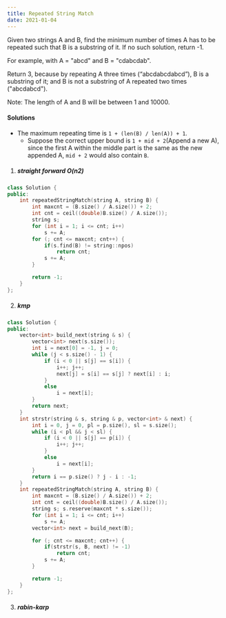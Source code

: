 ```yaml
---
title: Repeated String Match
date: 2021-01-04
---
```

Given two strings A and B, find the minimum number of times A has to be repeated such that B is a substring of it. If no such solution, return -1.

For example, with A = "abcd" and B = "cdabcdab".

Return 3, because by repeating A three times (“abcdabcdabcd”), B is a substring of it; and B is not a substring of A repeated two times ("abcdabcd").

Note:
The length of A and B will be between 1 and 10000.

#### Solutions

- The maximum repeating time is `1 + (len(B) / len(A)) + 1`.
    - Suppose the correct upper bound is `1 + mid + 2`(Append a new A), since the first A within the middle part is the same as the new appended A, `mid + 2` would also contain `B`.

1. ##### straight forward O(n2)

```cpp
class Solution {
public:
    int repeatedStringMatch(string A, string B) {
        int maxcnt = (B.size() / A.size()) + 2;
        int cnt = ceil((double)B.size() / A.size());
        string s;
        for (int i = 1; i <= cnt; i++)
            s += A;
        for (; cnt <= maxcnt; cnt++) {
            if(s.find(B) != string::npos)
                return cnt;
            s += A;
        }

        return -1;
    }
};
```


2. ##### kmp

```cpp
class Solution {
public:
    vector<int> build_next(string & s) {
        vector<int> next(s.size());
        int i = next[0] = -1, j = 0;
        while (j < s.size() - 1) {
            if (i < 0 || s[j] == s[i]) {
                i++; j++;
                next[j] = s[i] == s[j] ? next[i] : i;
            }
            else
                i = next[i];
        }
        return next;
    }
    int strstr(string & s, string & p, vector<int> & next) {
        int i = 0, j = 0, pl = p.size(), sl = s.size();
        while (i < pl && j < sl) {
            if (i < 0 || s[j] == p[i]) {
                i++; j++;
            }
            else
                i = next[i];
        }
        return i == p.size() ? j - i : -1;
    }
    int repeatedStringMatch(string A, string B) {
        int maxcnt = (B.size() / A.size()) + 2;
        int cnt = ceil((double)B.size() / A.size());
        string s; s.reserve(maxcnt * s.size());
        for (int i = 1; i <= cnt; i++)
            s += A;
        vector<int> next = build_next(B);

        for (; cnt <= maxcnt; cnt++) {
            if(strstr(s, B, next) != -1)
                return cnt;
            s += A;
        }

        return -1;
    }
};
```


3. ##### rabin-karp